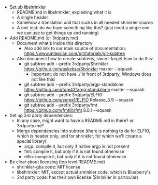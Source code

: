 * Set ub libshrinkler
  * README.md in libshrinkler, explaining what it is
  * A single header
  * Somehow a translation unit that sucks in all needed shrinkler source
  * A unit test: do we have something like this? (just need a single one we can use to get things up and running)
* Add README.md (or 3rdparty.md)
  * Document what's inside this directory
    * Also add link to our main source of documentation: https://www.atlassian.com/git/tutorials/git-subtree
  * Also document how to create subtrees, since I forget how to do this:
    * git subtree add --prefix 3rdparty/Shrinkler https://github.com/askeksa/Shrinkler master --squash
      * Important: do not have ./ in front of 3rdparty, Windows does not like this!
    * git subtree add --prefix 3rdparty/argp-standalone https://github.com/tom42/argp-standalone master --squash
    * git subtree add --prefix 3rdparty/ELFIO https://github.com/serge1/ELFIO Release_3.9 --squash
    * git subtree add --prefix 3rdparty/fmt https://github.com/fmtlib/fmt 8.0.1 --squash
* Set up 3rd party dependencies:
  * In any case, might want to have a README.md in there? or 3rdparty.md?
  * Merge dependencies into subtree (there is nothing to do for ELFIO, which is header only, and for shrinkler, for which we'll create a special library)
    * argp: compile it, but only if native argp is not present
    * fmt: compile it, but only if it is not found otherwise
    * elfio: compile it, but only if it is not found otherwise
* Be clear about licensing (top level README.md)
  * shrinkler-gba code: MIT license
  * libshrinkler: MIT, except actual shrinkler code, which is Blueberry's
  * 3rd party code: has their own license (Shrinkler in particular)
